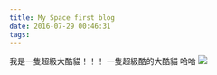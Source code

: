 ```yaml
---
title: My Space first blog
date: 2016-07-29 00:46:31
tags:
---
```

我是一隻超級大酷貓！！！
一隻超級酷的大酷貓
哈哈
![](/img/貓夫妻.jpg)
